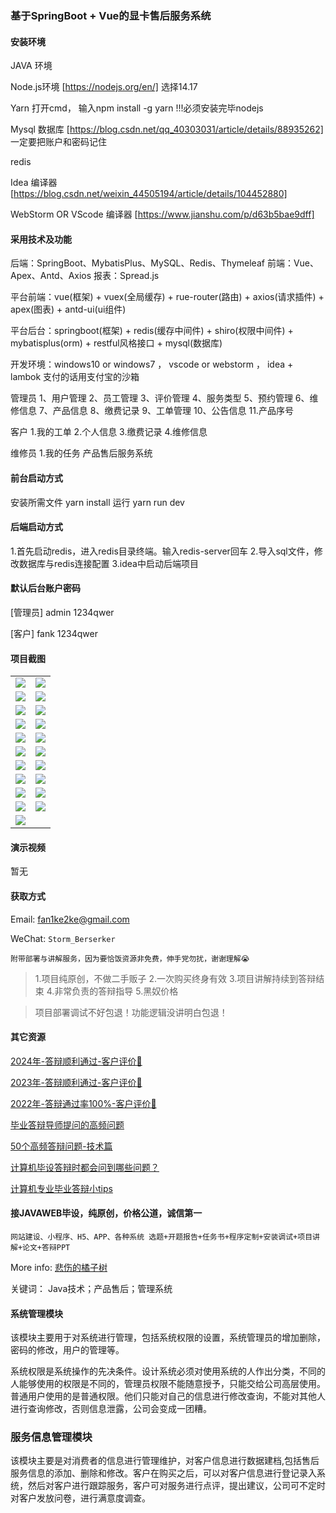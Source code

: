 ### 基于SpringBoot + Vue的显卡售后服务系统

#### 安装环境

JAVA 环境 

Node.js环境 [https://nodejs.org/en/] 选择14.17

Yarn 打开cmd， 输入npm install -g yarn !!!必须安装完毕nodejs

Mysql 数据库 [https://blog.csdn.net/qq_40303031/article/details/88935262] 一定要把账户和密码记住

redis

Idea 编译器 [https://blog.csdn.net/weixin_44505194/article/details/104452880]

WebStorm OR VScode 编译器 [https://www.jianshu.com/p/d63b5bae9dff]

#### 采用技术及功能

后端：SpringBoot、MybatisPlus、MySQL、Redis、Thymeleaf
前端：Vue、Apex、Antd、Axios
报表：Spread.js

平台前端：vue(框架) + vuex(全局缓存) + rue-router(路由) + axios(请求插件) + apex(图表)  + antd-ui(ui组件)

平台后台：springboot(框架) + redis(缓存中间件) + shiro(权限中间件) + mybatisplus(orm) + restful风格接口 + mysql(数据库)

开发环境：windows10 or windows7 ， vscode or webstorm ， idea + lambok 支付的话用支付宝的沙箱

管理员
1、用户管理 2、员工管理 3、评价管理 4、服务类型 5、预约管理 6、维修信息 7、产品信息 8、缴费记录 9、工单管理 10、公告信息 11.产品序号

客户
1.我的工单 2.个人信息 3.缴费记录 4.维修信息

维修员
1.我的任务 产品售后服务系统

#### 前台启动方式

安装所需文件 yarn install 
运行 yarn run dev

#### 后端启动方式

1.首先启动redis，进入redis目录终端。输入redis-server回车
2.导入sql文件，修改数据库与redis连接配置
3.idea中启动后端项目

#### 默认后台账户密码

[管理员]
admin
1234qwer

[客户]
fank
1234qwer

#### 项目截图

|  |  |
|---------------------|---------------------|
|![](https://fank-bucket-oss.oss-cn-beijing.aliyuncs.com/img/1710518357211.jpg) | ![](https://fank-bucket-oss.oss-cn-beijing.aliyuncs.com/img/1710518576620.jpg) |
|![](https://fank-bucket-oss.oss-cn-beijing.aliyuncs.com/img/1710518311784.jpg) | ![](https://fank-bucket-oss.oss-cn-beijing.aliyuncs.com/img/1710518556727.jpg) |
|![](https://fank-bucket-oss.oss-cn-beijing.aliyuncs.com/img/1710518717323.jpg) | ![](https://fank-bucket-oss.oss-cn-beijing.aliyuncs.com/img/1710518541108.jpg) |
|![](https://fank-bucket-oss.oss-cn-beijing.aliyuncs.com/img/1710518702060.jpg) | ![](https://fank-bucket-oss.oss-cn-beijing.aliyuncs.com/img/1710518511259.jpg) |
|![](https://fank-bucket-oss.oss-cn-beijing.aliyuncs.com/img/1710518690300.jpg) | ![](https://fank-bucket-oss.oss-cn-beijing.aliyuncs.com/img/1710518500239.jpg) |
|![](https://fank-bucket-oss.oss-cn-beijing.aliyuncs.com/img/1710518676593.jpg) | ![](https://fank-bucket-oss.oss-cn-beijing.aliyuncs.com/img/1710518486438.jpg) |
|![](https://fank-bucket-oss.oss-cn-beijing.aliyuncs.com/img/1710518663262.jpg) | ![](https://fank-bucket-oss.oss-cn-beijing.aliyuncs.com/img/1710518469105.jpg) |
|![](https://fank-bucket-oss.oss-cn-beijing.aliyuncs.com/img/1710518646498.jpg) | ![](https://fank-bucket-oss.oss-cn-beijing.aliyuncs.com/img/1710518451096.jpg) |
|![](https://fank-bucket-oss.oss-cn-beijing.aliyuncs.com/img/1710518635083.jpg) | ![](https://fank-bucket-oss.oss-cn-beijing.aliyuncs.com/img/1710518434521.jpg) |
|![](https://fank-bucket-oss.oss-cn-beijing.aliyuncs.com/img/1710518620153.jpg) | ![](https://fank-bucket-oss.oss-cn-beijing.aliyuncs.com/img/1710518408640.jpg) |
|![](https://fank-bucket-oss.oss-cn-beijing.aliyuncs.com/img/1710518593573.jpg) |


#### 演示视频

暂无

#### 获取方式

Email: fan1ke2ke@gmail.com

WeChat: `Storm_Berserker`

`附带部署与讲解服务，因为要恰饭资源非免费，伸手党勿扰，谢谢理解😭`

> 1.项目纯原创，不做二手贩子 2.一次购买终身有效 3.项目讲解持续到答辩结束 4.非常负责的答辩指导 5.黑奴价格

> 项目部署调试不好包退！功能逻辑没讲明白包退！

#### 其它资源

[2024年-答辩顺利通过-客户评价👻](https://berserker287.github.io/2024/06/06/2024%E5%B9%B4%E7%AD%94%E8%BE%A9%E9%A1%BA%E5%88%A9%E9%80%9A%E8%BF%87/)

[2023年-答辩顺利通过-客户评价🐢](https://berserker287.github.io/2023/06/14/2023%E5%B9%B4%E7%AD%94%E8%BE%A9%E9%A1%BA%E5%88%A9%E9%80%9A%E8%BF%87/)

[2022年-答辩通过率100%-客户评价🐣](https://berserker287.github.io/2022/05/25/%E9%A1%B9%E7%9B%AE%E4%BA%A4%E6%98%93%E8%AE%B0%E5%BD%95/)

[毕业答辩导师提问的高频问题](https://berserker287.github.io/2023/06/13/%E6%AF%95%E4%B8%9A%E7%AD%94%E8%BE%A9%E5%AF%BC%E5%B8%88%E6%8F%90%E9%97%AE%E7%9A%84%E9%AB%98%E9%A2%91%E9%97%AE%E9%A2%98/)

[50个高频答辩问题-技术篇](https://berserker287.github.io/2023/06/13/50%E4%B8%AA%E9%AB%98%E9%A2%91%E7%AD%94%E8%BE%A9%E9%97%AE%E9%A2%98-%E6%8A%80%E6%9C%AF%E7%AF%87/)

[计算机毕设答辩时都会问到哪些问题？](https://www.zhihu.com/question/31020988)

[计算机专业毕业答辩小tips](https://zhuanlan.zhihu.com/p/145911029)


#### 接JAVAWEB毕设，纯原创，价格公道，诚信第一

`网站建设、小程序、H5、APP、各种系统 选题+开题报告+任务书+程序定制+安装调试+项目讲解+论文+答辩PPT`

More info: [悲伤的橘子树](https://berserker287.github.io/)


关键词： Java技术；产品售后；管理系统

#### 系统管理模块
该模块主要用于对系统进行管理，包括系统权限的设置，系统管理员的增加删除，密码的修改，用户的管理等。

系统权限是系统操作的先决条件。设计系统必须对使用系统的人作出分类，不同的人能够使用的权限是不同的，管理员权限不能随意授予，只能交给公司高层使用。普通用户使用的是普通权限。他们只能对自己的信息进行修改查询，不能对其他人进行查询修改，否则信息泄露，公司会变成一团糟。

### 服务信息管理模块
该模块主要是对消费者的信息进行管理维护，对客户信息进行数据建档,包括售后服务信息的添加、删除和修改。客户在购买之后，可以对客户信息进行登记录入系统，然后对客户进行跟踪服务，客户可对服务进行点评，提出建议，公司可不定时对客户发放问卷，进行满意度调查。

